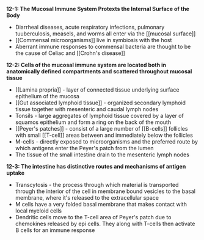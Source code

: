 **12-1: The Mucosal Immune System Protexts the Internal Surface of the Body**
- Diarrheal diseases, acute respiratory infections, pulmonary tuuberculosis, measels, and worms all enter via the [[mucosal surface]]
- [[Commensal microorganisms]] live in symbiosis with the host
- Aberrant immune responses to commensal bacteria are thought to be the cause of Celiac and [[Crohn's disease]]


**12-2: Cells of the mucosal immune system are located both in anatomically defined compartments and scattered throughout mucosal tissue**
- [[Lamina propria]] - layer of connected tissue underlying surface epithelium of the mucosa
- [[Gut associated lymphoid tissue]] - organized secondary lymphoid tissue together with mesenteric and caudal lymph nodes
- Tonsils - large aggregates of lymphoid tissue covered by a layer of squamos epithelium and form a ring on the back of the mouth
- [[Peyer's patches]] - consist of a large number of [[B-cells]] follicles with small [[T-cell]] areas between and immediately below the follicles
- M-cells - directly exposed to microorganisms and the preferred route by which antigens enter the Peyer's patch from the lumen
- The tissue of the small intestine drain to the mesenteric lymph nodes

**12-3: The intestine has distinctive routes and mechanisms of antigen uptake**
- Transcytosis - the process through which material is transported through the interior of the cell in membrane bound vesicles to the basal membrane, where it's released to the extracellular space
- M cells have a very folded basal membrane that makes contact with local myeloid cells
- Dendritic cells move to the T-cell area of Peyer's patch due to chemokines released by epi cells. They along with T-cells then activate B cells for an immune response